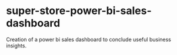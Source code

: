 # super-store-power-bi-sales-dashboard
Creation of a power bi sales dashboard to conclude useful business insights.
